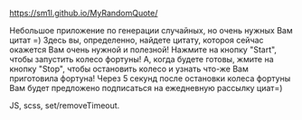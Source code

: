https://sm1l.github.io/MyRandomQuote/

Небольшое приложение по генерации случайных, но очень нужных Вам цитат =)
Здесь вы, определенно, найдете цитату, котороя сейчас окажется Вам очень нужной и полезной!
Нажмите на кнопку "Start", чтобы запустить колесо фортуны!
А, когда будете готовы, жмите на кнопку "Stop", чтобы остановить колесо и узнать что-же Вам приготовила фортуна!
Через 5 секунд после остановки колеса фортуны Вам будет предложено подписаться на ежедневную рассылку циат=)

JS, scss, set/removeTimeout.
